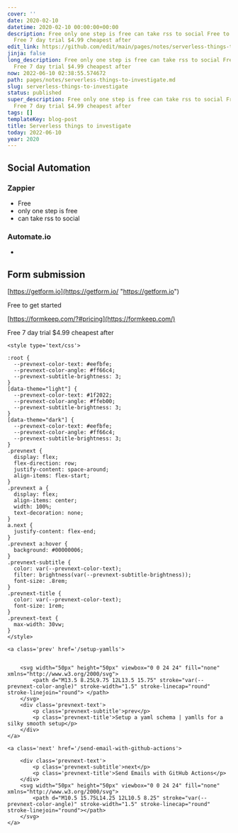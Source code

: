 ```yaml
---
cover: ''
date: 2020-02-10
datetime: 2020-02-10 00:00:00+00:00
description: Free only one step is free can take rss to social Free to get started
  Free 7 day trial $4.99 cheapest after
edit_link: https://github.com/edit/main/pages/notes/serverless-things-to-investigate.md
jinja: false
long_description: Free only one step is free can take rss to social Free to get started
  Free 7 day trial $4.99 cheapest after
now: 2022-06-10 02:38:55.574672
path: pages/notes/serverless-things-to-investigate.md
slug: serverless-things-to-investigate
status: published
super_description: Free only one step is free can take rss to social Free to get started
  Free 7 day trial $4.99 cheapest after
tags: []
templateKey: blog-post
title: Serverless things to investigate
today: 2022-06-10
year: 2020
---
```


## Social Automation

### Zappier

* Free
* only one step is free
* can take rss to social

### Automate.io

*

## Form submission

[https://getform.io](https://getform.io/ "https://getform.io")

Free to get started

[https://formkeep.com/?#pricing](https://formkeep.com/)

Free 7 day trial $4.99 cheapest after
<div class='prevnext'>

    <style type='text/css'>

    :root {
      --prevnext-color-text: #eefbfe;
      --prevnext-color-angle: #ff66c4;
      --prevnext-subtitle-brightness: 3;
    }
    [data-theme="light"] {
      --prevnext-color-text: #1f2022;
      --prevnext-color-angle: #ffeb00;
      --prevnext-subtitle-brightness: 3;
    }
    [data-theme="dark"] {
      --prevnext-color-text: #eefbfe;
      --prevnext-color-angle: #ff66c4;
      --prevnext-subtitle-brightness: 3;
    }
    .prevnext {
      display: flex;
      flex-direction: row;
      justify-content: space-around;
      align-items: flex-start;
    }
    .prevnext a {
      display: flex;
      align-items: center;
      width: 100%;
      text-decoration: none;
    }
    a.next {
      justify-content: flex-end;
    }
    .prevnext a:hover {
      background: #00000006;
    }
    .prevnext-subtitle {
      color: var(--prevnext-color-text);
      filter: brightness(var(--prevnext-subtitle-brightness));
      font-size: .8rem;
    }
    .prevnext-title {
      color: var(--prevnext-color-text);
      font-size: 1rem;
    }
    .prevnext-text {
      max-width: 30vw;
    }
    </style>
    
    <a class='prev' href='/setup-yamlls'>
    

        <svg width="50px" height="50px" viewbox="0 0 24 24" fill="none" xmlns="http://www.w3.org/2000/svg">
            <path d="M13.5 8.25L9.75 12L13.5 15.75" stroke="var(--prevnext-color-angle)" stroke-width="1.5" stroke-linecap="round" stroke-linejoin="round"> </path>
        </svg>
        <div class='prevnext-text'>
            <p class='prevnext-subtitle'>prev</p>
            <p class='prevnext-title'>Setup a yaml schema | yamlls for a silky smooth setup</p>
        </div>
    </a>
    
    <a class='next' href='/send-email-with-github-actions'>
    
        <div class='prevnext-text'>
            <p class='prevnext-subtitle'>next</p>
            <p class='prevnext-title'>Send Emails with GitHub Actions</p>
        </div>
        <svg width="50px" height="50px" viewbox="0 0 24 24" fill="none" xmlns="http://www.w3.org/2000/svg">
            <path d="M10.5 15.75L14.25 12L10.5 8.25" stroke="var(--prevnext-color-angle)" stroke-width="1.5" stroke-linecap="round" stroke-linejoin="round"></path>
        </svg>
    </a>
  </div>